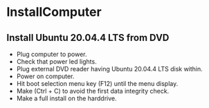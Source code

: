 # InstallComputer

## Install Ubuntu 20.04.4 LTS from DVD

- Plug computer to power.
- Check that power led lights.
- Plug external DVD reader having Ubuntu 20.04.4 LTS disk within.
- Power on computer.
- Hit boot selection menu key (F12) until the menu display.
- Make (Ctrl + C) to avoid the first data integrity check.
- Make a full install on the harddrive.
